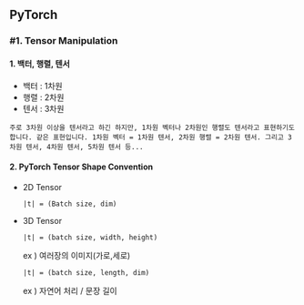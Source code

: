 ## PyTorch



### #1. Tensor Manipulation



#### 1. 백터, 행렬, 텐서

* 백터 : 1차원
* 행렬 : 2차원
* 텐서 : 3차원



```text
주로 3차원 이상을 텐서라고 하긴 하지만, 1차원 벡터나 2차원인 행렬도 텐서라고 표현하기도 합니다. 같은 표현입니다. 1차원 벡터 = 1차원 텐서, 2차원 행렬 = 2차원 텐서. 그리고 3차원 텐서, 4차원 텐서, 5차원 텐서 등...
```



#### 2. **PyTorch Tensor Shape Convention**

* 2D Tensor

  `|t| = (Batch size, dim)`

* 3D Tensor

  `|t| = (batch size, width, height)`

  ex ) 여러장의 이미지(가로,세로)

  `|t| = (batch size, length, dim)`

  ex ) 자연어 처리 / 문장 길이

